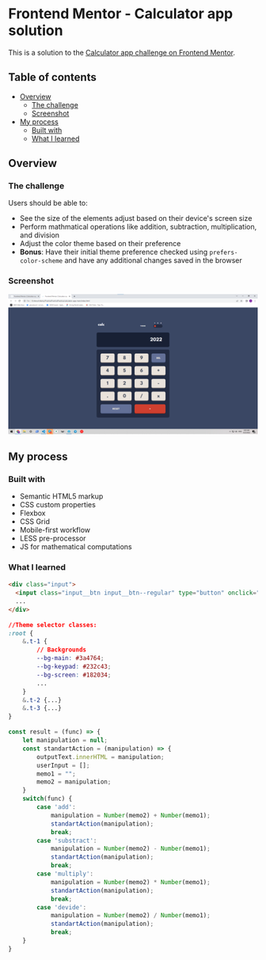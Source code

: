 # Frontend Mentor - Calculator app solution

This is a solution to the [Calculator app challenge on Frontend Mentor](https://www.frontendmentor.io/challenges/calculator-app-9lteq5N29). 

## Table of contents

- [Overview](#overview)
  - [The challenge](#the-challenge)
  - [Screenshot](#screenshot)
- [My process](#my-process)
  - [Built with](#built-with)
  - [What I learned](#what-i-learned)

## Overview

### The challenge

Users should be able to:

- See the size of the elements adjust based on their device's screen size
- Perform mathmatical operations like addition, subtraction, multiplication, and division
- Adjust the color theme based on their preference
- **Bonus**: Have their initial theme preference checked using `prefers-color-scheme` and have any additional changes saved in the browser

### Screenshot

![](/images/Screenshot.png)

## My process

### Built with

- Semantic HTML5 markup
- CSS custom properties
- Flexbox
- CSS Grid
- Mobile-first workflow
- LESS pre-processor
- JS for mathematical computations

### What I learned

```html
<div class="input">
  <input class="input__btn input__btn--regular" type="button" onclick="inputFunc(7)">
  ...
</div>
```
```css
//Theme selector classes:
:root {
    &.t-1 {
        // Backgrounds
        --bg-main: #3a4764;
        --bg-keypad: #232c43;
        --bg-screen: #182034;
        ...
    }
    &.t-2 {...}
    &.t-3 {...}
}
```
```js
const result = (func) => {
    let manipulation = null;
    const standartAction = (manipulation) => {
        outputText.innerHTML = manipulation;
        userInput = [];
        memo1 = "";
        memo2 = manipulation;
    }
    switch(func) {
        case 'add':
            manipulation = Number(memo2) + Number(memo1);
            standartAction(manipulation);
            break;
        case 'substract':
            manipulation = Number(memo2) - Number(memo1);
            standartAction(manipulation);
            break;
        case 'multiply':
            manipulation = Number(memo2) * Number(memo1);
            standartAction(manipulation);
            break;
        case 'devide':
            manipulation = Number(memo2) / Number(memo1);
            standartAction(manipulation);
            break;
    }
}
```
